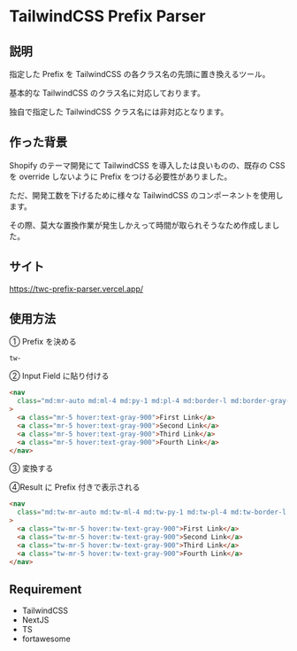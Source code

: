 # TailwindCSS Prefix Parser

## 説明

指定した Prefix を TailwindCSS の各クラス名の先頭に置き換えるツール。

基本的な TailwindCSS のクラス名に対応しております。

独自で指定した TailwindCSS クラス名には非対応となります。

## 作った背景

Shopify のテーマ開発にて TailwindCSS を導入したは良いものの、既存の CSS を override しないように Prefix をつける必要性がありました。

ただ、開発工数を下げるために様々な TailwindCSS のコンポーネントを使用します。

その際、莫大な置換作業が発生しかえって時間が取られそうなため作成しました。

## サイト

https://twc-prefix-parser.vercel.app/

## 使用方法

① Prefix を決める

```text
tw-
```

② Input Field に貼り付ける

```html
<nav
  class="md:mr-auto md:ml-4 md:py-1 md:pl-4 md:border-l md:border-gray-400 flex flex-wrap items-center text-base justify-center"
>
  <a class="mr-5 hover:text-gray-900">First Link</a>
  <a class="mr-5 hover:text-gray-900">Second Link</a>
  <a class="mr-5 hover:text-gray-900">Third Link</a>
  <a class="mr-5 hover:text-gray-900">Fourth Link</a>
</nav>
```

③ 変換する

④Result に Prefix 付きで表示される

```html
<nav
  class="md:tw-mr-auto md:tw-ml-4 md:tw-py-1 md:tw-pl-4 md:tw-border-l md:tw-border-gray-400 tw-flex tw-flex-wrap tw-items-center tw-text-base tw-justify-center"
>
  <a class="tw-mr-5 hover:tw-text-gray-900">First Link</a>
  <a class="tw-mr-5 hover:tw-text-gray-900">Second Link</a>
  <a class="tw-mr-5 hover:tw-text-gray-900">Third Link</a>
  <a class="tw-mr-5 hover:tw-text-gray-900">Fourth Link</a>
</nav>
```

## Requirement

- TailwindCSS
- NextJS
- TS
- fortawesome
